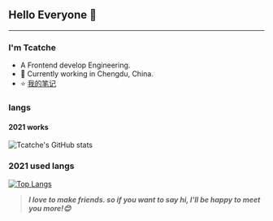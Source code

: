 ## Hello Everyone 👋
---

### I'm Tcatche

- A Frontend develop Engineering.
- 🌱 Currently working in Chengdu, China.
- ⭐ [我的笔记](https://tcatche.site/)

### langs


#### 2021 works
![Tcatche's GitHub stats](https://github-readme-stats.vercel.app/api?username=tcatche&show_icons=true&theme=flag-india)


### 2021 used langs
[![Top Langs](https://github-readme-stats.vercel.app/api/top-langs/?username=anuraghazra&theme=flag-india)](https://github.com/anuraghazra/github-readme-stats)

> ***I love to make friends. so if you want to say hi, I'll be happy to meet you more!😊***
